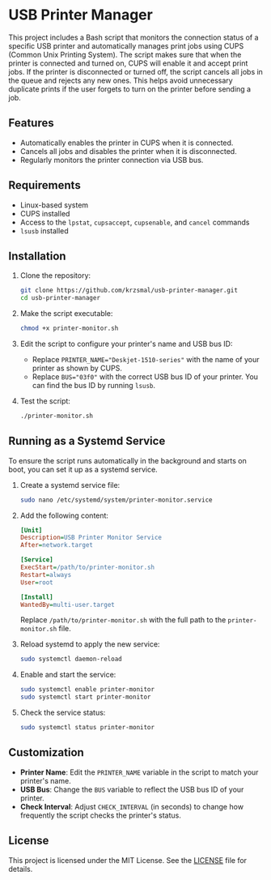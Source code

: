 
# USB Printer Manager

This project includes a Bash script that monitors the connection status of a specific USB printer and automatically manages print jobs using CUPS (Common Unix Printing System). The script makes sure that when the printer is connected and turned on, CUPS will enable it and accept print jobs. If the printer is disconnected or turned off, the script cancels all jobs in the queue and rejects any new ones. This helps avoid unnecessary duplicate prints if the user forgets to turn on the printer before sending a job.

## Features
- Automatically enables the printer in CUPS when it is connected.
- Cancels all jobs and disables the printer when it is disconnected.
- Regularly monitors the printer connection via USB bus.

## Requirements
- Linux-based system
- CUPS installed
- Access to the `lpstat`, `cupsaccept`, `cupsenable`, and `cancel` commands
- `lsusb` installed

## Installation

1. Clone the repository:
   ```bash
   git clone https://github.com/krzsmal/usb-printer-manager.git
   cd usb-printer-manager
   ```

2. Make the script executable:
   ```bash
   chmod +x printer-monitor.sh
   ```

3. Edit the script to configure your printer's name and USB bus ID:
   - Replace `PRINTER_NAME="Deskjet-1510-series"` with the name of your printer as shown by CUPS.
   - Replace `BUS="03f0"` with the correct USB bus ID of your printer. You can find the bus ID by running `lsusb`.

4. Test the script:
   ```bash
   ./printer-monitor.sh
   ```

## Running as a Systemd Service

To ensure the script runs automatically in the background and starts on boot, you can set it up as a systemd service.

1. Create a systemd service file:

   ```bash
   sudo nano /etc/systemd/system/printer-monitor.service
   ```

2. Add the following content:

   ```ini
   [Unit]
   Description=USB Printer Monitor Service
   After=network.target

   [Service]
   ExecStart=/path/to/printer-monitor.sh
   Restart=always
   User=root

   [Install]
   WantedBy=multi-user.target
   ```

   Replace `/path/to/printer-monitor.sh` with the full path to the `printer-monitor.sh` file.

3. Reload systemd to apply the new service:
   ```bash
   sudo systemctl daemon-reload
   ```

4. Enable and start the service:
   ```bash
   sudo systemctl enable printer-monitor
   sudo systemctl start printer-monitor
   ```

5. Check the service status:
   ```bash
   sudo systemctl status printer-monitor
   ```

## Customization

- **Printer Name**: Edit the `PRINTER_NAME` variable in the script to match your printer's name.
- **USB Bus**: Change the `BUS` variable to reflect the USB bus ID of your printer.
- **Check Interval**: Adjust `CHECK_INTERVAL` (in seconds) to change how frequently the script checks the printer's status.

## License
This project is licensed under the MIT License. See the [LICENSE](LICENSE) file for details.
